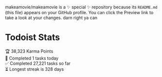 makeamovie/makeamovie is a ✨ special ✨ repository because its `README.md` (this file) appears on your GitHub profile.
You can click the Preview link to take a look at your changes. darn right ya can

# Todoist Stats

<!-- TODO-IST:START -->
🏆  38,323 Karma Points           
🌸  Completed 1 tasks today           
✅  Completed 27,221 tasks so far           
⏳  Longest streak is 328 days
<!-- TODO-IST:END -->